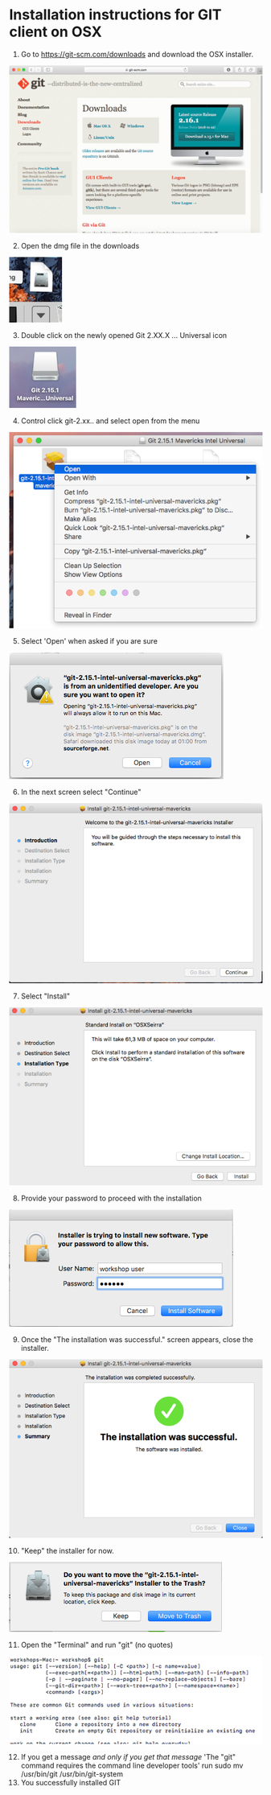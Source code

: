 # Installation instructions for GIT client on OSX

1. Go to https://git-scm.com/downloads and download the OSX installer.

![](images/image00046.png)

2. Open the dmg file in the downloads

![](images/image00047.png)

3. Double click on the newly opened Git 2.XX.X ... Universal icon

![](images/image00048.png)

4. Control click git-2.xx.. and select open from the menu

![](images/image00050.png)

5. Select 'Open' when asked if you are sure

![](images/image00051.png)

6. In the next screen select "Continue"

![](images/image00052.png)

7. Select "Install"

![](images/image00053.png)

8. Provide your password to proceed with the installation

![](images/image00054.png)

9. Once the "The installation was successful." screen appears, close the installer.

![](images/image00055.png)

10. "Keep" the installer for now.

![](images/image00056.png)

11. Open the "Terminal" and run "git" (no quotes)

![](images/image00057.png)

12. If you get a message *and only if you get that message* 'The "git" command requires the command line developer tools' run
sudo mv /usr/bin/git /usr/bin/git-system
13. You successfully installed GIT
